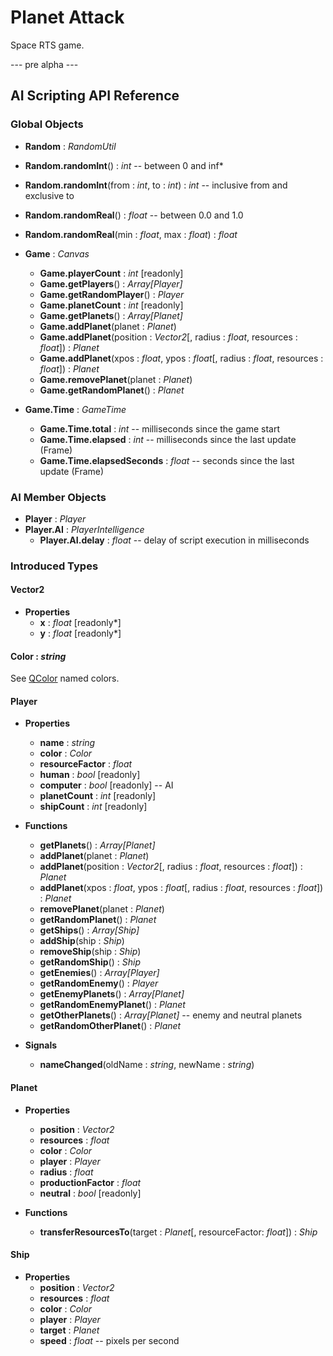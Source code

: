 # Planet Attack

Space RTS game.

--- pre alpha ---


## AI Scripting API Reference

### Global Objects

- **Random** : *RandomUtil*
 - **Random.randomInt**() : *int*  -- between 0 and inf*
 - **Random.randomInt**(from : *int*, to : *int*) : *int*  -- inclusive from and exclusive to
 - **Random.randomReal**() : *float*  -- between 0.0 and 1.0
 - **Random.randomReal**(min : *float*, max : *float*) : *float*

- **Game** : *Canvas*
  - **Game.playerCount** : *int* [readonly]
  - **Game.getPlayers**() : *Array[Player]*
  - **Game.getRandomPlayer**() : *Player*
  - **Game.planetCount** : *int* [readonly]
  - **Game.getPlanets**() : *Array[Planet]*
  - **Game.addPlanet**(planet : *Planet*)
  - **Game.addPlanet**(position : *Vector2*[, radius : *float*, resources : *float*]) : *Planet*
  - **Game.addPlanet**(xpos : *float*, ypos : *float*[, radius : *float*, resources : *float*]) : *Planet*
  - **Game.removePlanet**(planet : *Planet*)
  - **Game.getRandomPlanet**() : *Planet*

- **Game.Time** : *GameTime*
  - **Game.Time.total** : *int*  -- milliseconds since the game start
  - **Game.Time.elapsed** : *int*  -- milliseconds since the last update (Frame)
  - **Game.Time.elapsedSeconds** : *float*  -- seconds since the last update (Frame)

### AI Member Objects

- **Player** : *Player*
- **Player.AI** : *PlayerIntelligence*
  - **Player.AI.delay** : *float*  -- delay of script execution in milliseconds

### Introduced Types

#### Vector2

- **Properties**
  - **x** : *float* [readonly\*]
  - **y** : *float* [readonly\*]

#### Color : *string*

See [QColor](http://qt-project.org/doc/qt-4.8/qcolor.html#setNamedColor) named colors.

#### Player

- **Properties**
  - **name** : *string*
  - **color** : *Color*
  - **resourceFactor** : *float*
  - **human** : *bool* [readonly]
  - **computer** : *bool* [readonly]  -- AI
  - **planetCount** : *int* [readonly]
  - **shipCount** : *int* [readonly]

- **Functions**
  - **getPlanets**() : *Array[Planet]*
  - **addPlanet**(planet : *Planet*)
  - **addPlanet**(position : *Vector2*[, radius : *float*, resources : *float*]) : *Planet*
  - **addPlanet**(xpos : *float*, ypos : *float*[, radius : *float*, resources : *float*]) : *Planet*
  - **removePlanet**(planet : *Planet*)
  - **getRandomPlanet**() : *Planet*
  - **getShips**() : *Array[Ship]*
  - **addShip**(ship : *Ship*)
  - **removeShip**(ship : *Ship*)
  - **getRandomShip**() : *Ship*
  - **getEnemies**() : *Array[Player]*
  - **getRandomEnemy**() : *Player*
  - **getEnemyPlanets**() : *Array[Planet]*
  - **getRandomEnemyPlanet**() : *Planet*
  - **getOtherPlanets**() : *Array[Planet]*  -- enemy and neutral planets
  - **getRandomOtherPlanet**() : *Planet*

- **Signals**
  - **nameChanged**(oldName : *string*, newName : *string*)

#### Planet

- **Properties**
  - **position** : *Vector2*
  - **resources** : *float*
  - **color** : *Color*
  - **player** : *Player*
  - **radius** : *float*
  - **productionFactor** : *float*
  - **neutral** : *bool* [readonly]

- **Functions**
  - **transferResourcesTo**(target : *Planet*[, resourceFactor: *float*]) : *Ship*

#### Ship

- **Properties**
  - **position** : *Vector2*
  - **resources** : *float*
  - **color** : *Color*
  - **player** : *Player*
  - **target** : *Planet*
  - **speed** : *float*  -- pixels per second
